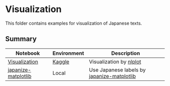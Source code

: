 # Visualization

This folder contains examples for visualization of Japanese texts.

## Summary

|Notebook|Environment|Description| 
|---|---|---|
|[Visualization](visualization.py)|[Kaggle](https://www.kaggle.com/sishihara/japanese-text-visualization-by-nlplot)| Visualization by [nlplot](https://github.com/takapy0210/nlplot) |
|[japanize-matplotlib](japanize_matplotlib.py)|Local| Use Japanese labels by [japanize-matplotlib](https://github.com/uehara1414/japanize-matplotlib) |
